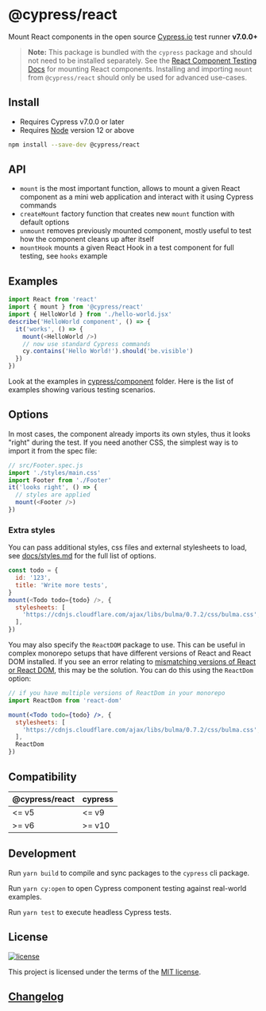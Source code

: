 # @cypress/react

Mount React components in the open source [Cypress.io](https://www.cypress.io/) test runner **v7.0.0+**

> **Note:** This package is bundled with the `cypress` package and should not need to be installed separately. See the [React Component Testing Docs](https://docs.cypress.io/guides/component-testing/quickstart-react#Configuring-Component-Testing) for mounting React components. Installing and importing `mount` from `@cypress/react` should only be used for advanced use-cases.

## Install

- Requires Cypress v7.0.0 or later
- Requires [Node](https://nodejs.org/en/) version 12 or above

```sh
npm install --save-dev @cypress/react
```

## API

- `mount` is the most important function, allows to mount a given React component as a mini web application and interact with it using Cypress commands
- `createMount` factory function that creates new `mount` function with default options
- `unmount` removes previously mounted component, mostly useful to test how the component cleans up after itself
- `mountHook` mounts a given React Hook in a test component for full testing, see `hooks` example

## Examples

```js
import React from 'react'
import { mount } from '@cypress/react'
import { HelloWorld } from './hello-world.jsx'
describe('HelloWorld component', () => {
  it('works', () => {
    mount(<HelloWorld />)
    // now use standard Cypress commands
    cy.contains('Hello World!').should('be.visible')
  })
})
```

Look at the examples in [cypress/component](cypress/component) folder. Here is the list of examples showing various testing scenarios.

## Options

In most cases, the component already imports its own styles, thus it looks "right" during the test. If you need another CSS, the simplest way is to import it from the spec file:

```js
// src/Footer.spec.js
import './styles/main.css'
import Footer from './Footer'
it('looks right', () => {
  // styles are applied
  mount(<Footer />)
})
```

### Extra styles

You can pass additional styles, css files and external stylesheets to load, see [docs/styles.md](./docs/styles.md) for the full list of options.

```js
const todo = {
  id: '123',
  title: 'Write more tests',
}
mount(<Todo todo={todo} />, {
  stylesheets: [
    'https://cdnjs.cloudflare.com/ajax/libs/bulma/0.7.2/css/bulma.css',
  ],
})
```

You may also specify the `ReactDOM` package to use. This can be useful in complex monorepo setups that have different versions of React and React DOM installed. If you see an error relating to [mismatching versions of React or React DOM](https://reactjs.org/warnings/invalid-hook-call-warning.html#mismatching-versions-of-react-and-react-dom), this may be the solution. You can do this using the `ReactDom` option:

```jsx
// if you have multiple versions of ReactDom in your monorepo
import ReactDom from 'react-dom'

mount(<Todo todo={todo} />, {
  stylesheets: [
    'https://cdnjs.cloudflare.com/ajax/libs/bulma/0.7.2/css/bulma.css',
  ],
  ReactDom
})
```

## Compatibility

| @cypress/react | cypress |
| -------------- | ------- |
| <= v5          | <= v9   |
| >= v6          | >= v10  |

## Development

Run `yarn build` to compile and sync packages to the `cypress` cli package.

Run `yarn cy:open` to open Cypress component testing against real-world examples.

Run `yarn test` to execute headless Cypress tests.

## License

[![license](https://img.shields.io/badge/license-MIT-green.svg)](https://github.com/cypress-io/cypress/blob/master/LICENSE)

This project is licensed under the terms of the [MIT license](/LICENSE).

## [Changelog](./CHANGELOG.md)
